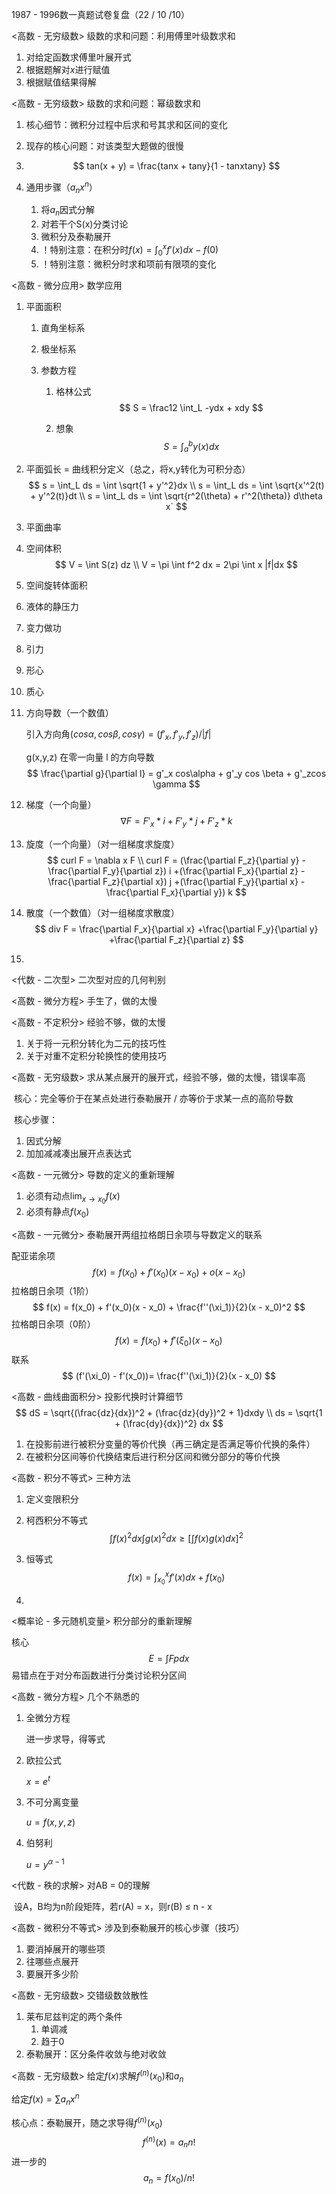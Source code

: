 1987 - 1996数一真题试卷复盘（22 / 10 /10）

<高数 - 无穷级数>	级数的求和问题：利用傅里叶级数求和

1. 对给定函数求傅里叶展开式
2. 根据题解对$x$进行赋值
3. 根据赋值结果得解



<高数 - 无穷级数>	级数的求和问题：幂级数求和

1. 核心细节：微积分过程中后求和号其求和区间的变化

2. 现存的核心问题：对该类型大题做的很慢

3. 
   $$
   tan(x + y) = \frac{tanx + tany}{1 - tanxtany}
   $$

4. 通用步骤（${a_n}x^n$）

   1. 将$a_n$因式分解
   2. 对若干个S(x)分类讨论
   3. 微积分及泰勒展开
   4. ！特别注意：在积分时$f(x) = \int_0^x f'(x)dx - f(0)$
   5. ！特别注意：微积分时求和项前有限项的变化



<高数 - 微分应用>	数学应用

1. 平面面积

   1. 直角坐标系

   2. 极坐标系

   3. 参数方程

      1. 格林公式
         $$
         S = \frac12 \int_L -ydx + xdy
         $$

      2. 想象
         $$
         S = \int_a^b y(x) dx
         $$

2. 平面弧长 = 曲线积分定义（总之，将x,y转化为可积分态）
   $$
   s = \int_L ds = \int \sqrt{1 + y'^2}dx	\\
   s = \int_L ds = \int \sqrt{x'^2(t) + y'^2(t)}dt	\\
   s = \int_L ds = \int \sqrt{r^2(\theta) + r'^2(\theta)} d\theta x`
   $$

3. 平面曲率

4. 空间体积
   $$
   V = \int S(z) dz \\
   V = \pi \int f^2 dx = 2\pi \int x |f|dx
   $$

5. 空间旋转体面积

6. 液体的静压力

7. 变力做功

8. 引力

9. 形心

10. 质心

11. 方向导数（一个数值）

    引入方向角$(cos\alpha, cos \beta ,cos \gamma) = (f'_x,f'_y,f'_z) / |f|$

    g(x,y,z) 在零一向量 l 的方向导数
    $$
    \frac{\partial g}{\partial l} = g'_x cos\alpha + g'_y cos \beta + g'_zcos \gamma
    $$

12. 梯度（一个向量）
    $$
    \nabla F = F'_x * i + F'_y * j + F'_z * k
    $$
    

13. 旋度（一个向量）（对一组梯度求旋度）
    $$
    curl F = \nabla x F	\\
    curl F = (\frac{\partial F_z}{\partial y} - \frac{\partial F_y}{\partial z}) i
    +(\frac{\partial F_x}{\partial z} - \frac{\partial F_z}{\partial x}) j
    +(\frac{\partial F_y}{\partial x} - \frac{\partial F_x}{\partial y}) k
    $$

14. 散度（一个数值）（对一组梯度求散度）
    $$
    div F = \frac{\partial F_x}{\partial x}
    +\frac{\partial F_y}{\partial y}
    +\frac{\partial F_z}{\partial z}
    $$

15. 



<代数 - 二次型>	二次型对应的几何判别





<高数 - 微分方程> 	手生了，做的太慢



<高数 - 不定积分>	经验不够，做的太慢

1. 关于将一元积分转化为二元的技巧性
2. 关于对重不定积分轮换性的使用技巧



<高数 - 无穷级数>	求从某点展开的展开式，经验不够，做的太慢，错误率高

​		核心：完全等价于在某点处进行泰勒展开 / 亦等价于求某一点的高阶导数

​		核心步骤：

1. 因式分解
2. 加加减减凑出展开点表达式



<高数 - 一元微分>	导数的定义的重新理解

1. 必须有动点$\lim_{x \to x_0} f(x)$
2. 必须有静点$f(x_0)$



<高数 - 一元微分>	泰勒展开两组拉格朗日余项与导数定义的联系

配亚诺余项
$$
f(x) = f(x_0) + f'(x_0)(x - x_0) + o(x - x_0)
$$
拉格朗日余项（1阶）
$$
f(x) = f(x_0) + f'(x_0)(x - x_0) + \frac{f''(\xi_1)}{2}(x - x_0)^2
$$
拉格朗日余项（0阶）
$$
f(x) = f(x_0) + f'(\xi_0) (x - x_0)
$$
联系
$$
(f'(\xi_0) - f'(x_0))= \frac{f''(\xi_1)}{2}(x - x_0)
$$


<高数 - 曲线曲面积分>	 投影代换时计算细节
$$
dS = \sqrt{(\frac{dz}{dx})^2 + (\frac{dz}{dy})^2 + 1}dxdy \\
ds = \sqrt{1 + (\frac{dy}{dx})^2} dx
$$

1. 在投影前进行被积分变量的等价代换（再三确定是否满足等价代换的条件）
2. 在被积分区间等价代换结束后进行积分区间和微分部分的等价代换



<高数 - 积分不等式>	三种方法

1. 定义变限积分

2. 柯西积分不等式
   $$
   \int f(x)^2 dx \int g(x)^2dx \ge [\int f(x)g(x)dx]^2
   $$
   
3. 恒等式
   $$
   f(x) = \int^x_{x_0}f'(x)dx + f(x_0)
   $$
   
4. 



<概率论 - 多元随机变量>	积分部分的重新理解

核心
$$
E = \int Fp dx
$$
易错点在于对分布函数进行分类讨论积分区间



<高数 - 微分方程>	几个不熟悉的

1. 全微分方程

   进一步求导，得等式

2. 欧拉公式

   $x = e^t$

3. 不可分离变量

   $u = f(x,y,z)$

4. 伯努利

   $u = y^{\alpha - 1}$

<代数 - 秩的求解>	对AB = 0的理解

​		设A，B均为n阶段矩阵，若r(A) = x，则r(B) $\le$ n - x  



<高数 - 微积分不等式> 	涉及到泰勒展开的核心步骤（技巧）

1. 要消掉展开的哪些项
2. 往哪些点展开
3. 要展开多少阶



<高数 - 无穷级数>	交错级数敛散性

1. 莱布尼兹判定的两个条件
   1. 单调减
   2. 趋于0
2. 泰勒展开：区分条件收敛与绝对收敛



<高数 - 无穷级数>	给定$f(x)$求解$f^{(n)}(x_0)$和$a_n$

给定$f(x) = \sum a_n x^n$

核心点：泰勒展开，随之求导得$f^{(n)}(x_0)$
$$
f^{(n)}(x) =  a_n n!
$$
进一步的
$$
a_n = f(x_0) / n!
$$
